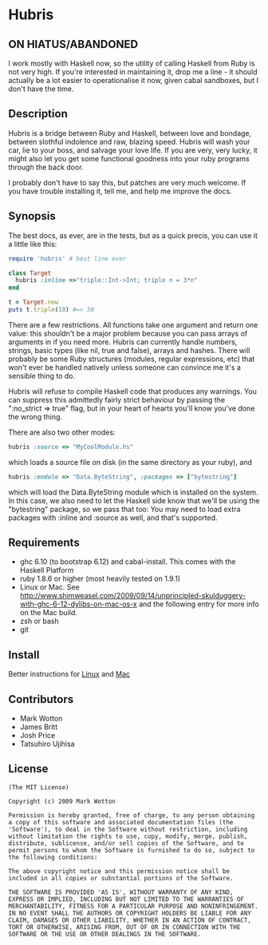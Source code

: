 # Hubris

## ON HIATUS/ABANDONED

I work mostly with Haskell now, so the utility of calling Haskell from
Ruby is not very high. If you're interested in maintaining it, drop me
a line - it should actually be a lot easier to operationalise it now,
given cabal sandboxes, but I don't have the time.

## Description

Hubris is a bridge between Ruby and Haskell, between love and bondage,
between slothful indolence and raw, blazing speed. Hubris will wash
your car, lie to your boss, and salvage your love life. If you are
very, very lucky, it might also let you get some functional goodness
into your ruby programs through the back door.

I probably don't have to say this, but patches are very much
welcome. If you have trouble installing it, tell me, and help me
improve the docs.

## Synopsis

The best docs, as ever, are in the tests, but as a quick precis, you
can use it a little like this:

```ruby
require 'hubris' # best line ever

class Target
  hubris :inline =>"triple::Int->Int; triple n = 3*n"
end

t = Target.new
puts t.triple(10) #=> 30
```

There are a few restrictions. All functions take one argument and
return one value: this shouldn't be a major problem because you can
pass arrays of arguments in if you need more. Hubris can currently
handle numbers, strings, basic types (like nil, true and false),
arrays and hashes. There will probably be some Ruby structures
(modules, regular expressions, etc) that won't ever be handled
natively unless someone can convince me it's a sensible thing to do.

Hubris will refuse to compile Haskell code that produces any
warnings. You can suppress this admittedly fairly strict behaviour by
passing the ":no_strict => true" flag, but in your heart of hearts
you'll know you've done the wrong thing.

There are also two other modes:

```ruby
hubris :source => "MyCoolModule.hs"
```

which loads a source file on disk (in the same directory as your ruby),
and

```ruby
hubris :module => "Data.ByteString", :packages => ["bytestring"]
```

which will load the Data.ByteString module which is installed on the
system. In this case, we also need to let the Haskell side know that
we'll be using the "bytestring" package, so we pass that too: You may
need to load extra packages with :inline and :source as well, and
that's supported.


## Requirements

* ghc 6.10 (to bootstrap 6.12) and cabal-install. This comes with the
  Haskell Platform
* ruby 1.8.6 or higher (most heavily tested on 1.9.1)
* Linux or Mac. See
  <http://www.shimweasel.com/2009/09/14/unprincipled-skulduggery-with-ghc-6-12-dylibs-on-mac-os-x>
  and the following entry for more info on the Mac build.
* zsh or bash
* git

## Install

Better instructions for [Linux](http://wiki.github.com/mwotton/Hubris/installation-of-ghc-6121-on-ubuntu-910) and [Mac](http://wiki.github.com/mwotton/Hubris/installation-of-ghc-6121-on-mac-os-x)

## Contributors

* Mark Wotton
* James Britt
* Josh Price
* Tatsuhiro Ujihisa

## License
```
(The MIT License)

Copyright (c) 2009 Mark Wotton

Permission is hereby granted, free of charge, to any person obtaining
a copy of this software and associated documentation files (the
'Software'), to deal in the Software without restriction, including
without limitation the rights to use, copy, modify, merge, publish,
distribute, sublicense, and/or sell copies of the Software, and to
permit persons to whom the Software is furnished to do so, subject to
the following conditions:

The above copyright notice and this permission notice shall be
included in all copies or substantial portions of the Software.

THE SOFTWARE IS PROVIDED 'AS IS', WITHOUT WARRANTY OF ANY KIND,
EXPRESS OR IMPLIED, INCLUDING BUT NOT LIMITED TO THE WARRANTIES OF
MERCHANTABILITY, FITNESS FOR A PARTICULAR PURPOSE AND NONINFRINGEMENT.
IN NO EVENT SHALL THE AUTHORS OR COPYRIGHT HOLDERS BE LIABLE FOR ANY
CLAIM, DAMAGES OR OTHER LIABILITY, WHETHER IN AN ACTION OF CONTRACT,
TORT OR OTHERWISE, ARISING FROM, OUT OF OR IN CONNECTION WITH THE
SOFTWARE OR THE USE OR OTHER DEALINGS IN THE SOFTWARE.
```

[haskell_platform]: http://hackage.haskell.org/platform/
